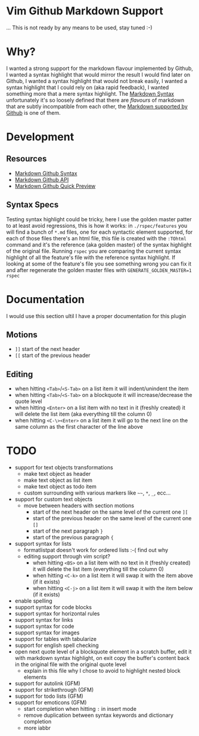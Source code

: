 # Vim Github Markdown Support
... This is not ready by any means to be used, stay tuned :-)


# Why?
I wanted a strong support for the markdown flavour implemented by Github, I wanted a syntax highlight that would mirror the result I would find later on Github, I wanted a syntax highlight that would not break easily, I wanted a syntax highlight that I could rely on (aka rapid feedback), I wanted something more that a mere syntax highlight. The [Markdown Syntax](http://daringfireball.net/projects/markdown/syntax) unfortunately it's so loosely defined that there are *flavours* of markdown that are subtly incompatible from each other, the [Markdown supported by Github](https://help.github.com/articles/github-flavored-markdown) is one of them.


# Development
## Resources
* [Markdown Github Syntax](https://help.github.com/articles/github-flavored-markdown)
* [Markdown Github API](http://developer.github.com/v3/markdown)
* [Markdown Github Quick Preview](http://github-markdown-preview.heroku.com/)

## Syntax Specs
Testing syntax highlight could be tricky, here I use the golden master patter to at least avoid regressions, this is how it works: in `./rspec/features` you will find a bunch of `*.md` files, one for each syntactic element supported, for each of those files there's an html file, this file is created with the `:TOhtml` command and it's the reference (aka golden master) of the syntax highlight of the original file. Running `rspec` you are comparing the current syntax highlight of all the feature's file with the reference syntax highlight. If looking at some of the feature's file you see something wrong you can fix it and after regenerate the golden master files with `GENERATE_GOLDEN_MASTER=1 rspec`

# Documentation
I would use this section ultil I have a proper documentation for this plugin

## Motions
* `]]` start of the next header
* `[[` start of the previous header

## Editing
* when hitting `<Tab>`/`<S-Tab>` on a list item it will indent/unindent the item
* when hitting `<Tab>`/`<S-Tab>` on a blockquote it will increase/decrease the quote level
* when hitting `<Enter>` on a list item with no text in it (freshly created) it will delete the list item (aka everything till the column 0)
* when hitting `<C-\><Enter>` on a list item it will go to the next line on the same column as the first character of the line above

# TODO
* support for text objects transformations
  * make text object as header
  * make text object as list item
  * make text object as todo item
  * custom surrounding with various markers like `~~`, `*`, `_`, ecc...
* support for custom text objects
  * move between headers with section motions
    * start of the next header on the same level of the current one `][`
    * start of the previous header on the same level of the current one `[]`
    * start of the next paragraph `}`
    * start of the previous paragraph `{`
* support syntax for lists
  * formatlistpat doesn't work for ordered lists :-( find out why
  * editing support through vim script?
    * when hitting `<BS>` on a list item with no text in it (freshly created) it will delete the list item (everything till the column 0)
    * when hitting `<C-k>` on a list item it will swap it with the item above (if it exists)
    * when hitting `<C-j>` on a list item it will swap it with the item below (if it exists)
* enable spelling
* support syntax for code blocks
* support syntax for horizontal rules
* support syntax for links
* support syntax for code
* support syntax for images
* support for tables with tabularize
* support for english spell checking
* open next quote level of a blockquote element in a scratch buffer, edit it with markdown syntax highlight, on exit copy the buffer's content back in the original file with the original quote level
  * explain in this file why I chose to avoid to highlight nested block elements
* support for autolink (GFM)
* support for strikethrough (GFM)
* support for todo lists (GFM)
* support for emoticons (GFM)
  * start completion when hitting `:` in insert mode
  * remove duplication between syntax keywords and dictionary completion
  * more iabbr
